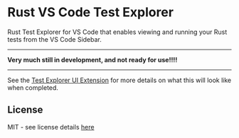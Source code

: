 # Rust VS Code Test Explorer
Rust Test Explorer for VS Code that enables viewing and running your Rust tests from the VS Code Sidebar. 

***************************************
**Very much still in development, and not ready for use!!!!**
***************************************

See the [Test Explorer UI Extension](https://marketplace.visualstudio.com/items?itemName=hbenl.vscode-test-explorer) for more details on what this will look like when completed.


## License
MIT - see license details [here][license-url] 

[license-url]: https://github.com/swellaby/vscode-rust-test-adapter/blob/master/LICENSE
